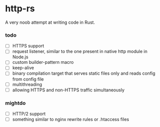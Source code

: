 # http-rs
A very noob attempt at writing code in Rust.

### todo
- [ ] HTTPS support
- [ ] request listener, similar to the one present in native http module in Node.js
- [ ] custom builder-pattern macro
- [ ] keep-alive
- [ ] binary compilation target that serves static files only and reads config from config file
- [ ] multithreading
- [ ] allowing HTTPS and non-HTTPS traffic simultaneously

### mightdo
- [ ] HTTP/2 support
- [ ] something similar to nginx rewrite rules or .htaccess files
